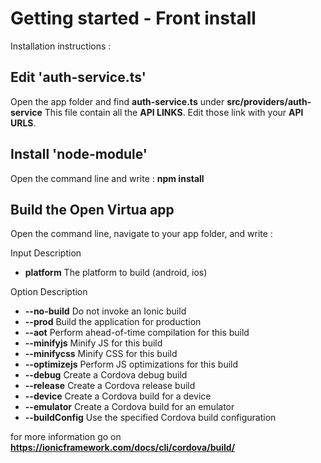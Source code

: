 # Getting started - Front install

Installation instructions :

## Edit 'auth-service.ts'

Open the app folder and find **auth-service.ts** under **src/providers/auth-service**
This file contain all the **API LINKS**.
Edit those link with your **API URLS**.

## Install 'node-module'

Open the command line and write : **npm install**

## Build the Open Virtua app

Open the command line, navigate to your app folder, and write :

Input    Description
- **platform**    The platform to build (android, ios)

Option    Description
- **--no-build**    Do not invoke an Ionic build
- **--prod**    Build the application for production
- **--aot**    Perform ahead-of-time compilation for this build
- **--minifyjs**    Minify JS for this build
- **--minifycss**    Minify CSS for this build
- **--optimizejs**    Perform JS optimizations for this build
- **--debug**    Create a Cordova debug build
- **--release**    Create a Cordova release build
- **--device**    Create a Cordova build for a device
- **--emulator**    Create a Cordova build for an emulator
- **--buildConfig**    Use the specified Cordova build configuration

for more information go on **https://ionicframework.com/docs/cli/cordova/build/**